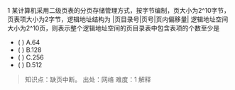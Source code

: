 1
某计算机采用二级页表的分页存储管理方式，按字节编制，页大小为2^10字节，页表项大小为2字节，逻辑地址结构为 |页目录号|页号|页内偏移量|
逻辑地址空间大小为2^10页，则表示整个逻辑地址空间的页目录表中包含表项的个数至少是
- ( ) A.64 
- ( ) B.128 
- ( ) C.256 
- ( ) D.512

> 知识点：缺页中断。
> 出处：网络
> 难度：1
> 解释
